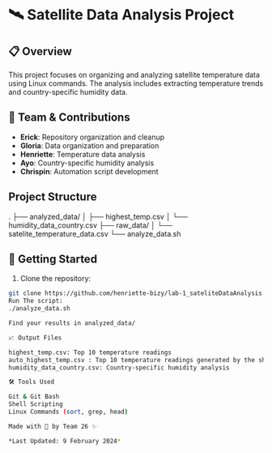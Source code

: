 #  🛰️ Satellite Data Analysis Project 

## 📋 Overview
This project focuses on organizing and analyzing satellite temperature data using Linux commands. The analysis includes extracting temperature trends and country-specific humidity data.

## 👥 Team & Contributions
- **Erick**: Repository organization and cleanup
- **Gloria**: Data organization and preparation
- **Henriette**: Temperature data analysis
- **Ayo**: Country-specific humidity analysis
- **Chrispin**: Automation script development

## Project Structure
.
├── analyzed_data/
│   ├── highest_temp.csv
│   └── humidity_data_country.csv
├── raw_data/
│   └── satelite_temperature_data.csv
└── analyze_data.sh

## 🚀 Getting Started

1. Clone the repository:
```bash
git clone https://github.com/henriette-bizy/lab-1_sateliteDataAnalysis.git
Run The script: 
./analyze_data.sh

Find your results in analyzed_data/

📈 Output Files

highest_temp.csv: Top 10 temperature readings
auto_highest_temp.csv : Top 10 temperature readings generated by the shell script we have run
humidity_data_country.csv: Country-specific humidity analysis

🛠️ Tools Used

Git & Git Bash
Shell Scripting
Linux Commands (sort, grep, head)

Made with 💙 by Team 26 ✨

*Last Updated: 9 February 2024*



